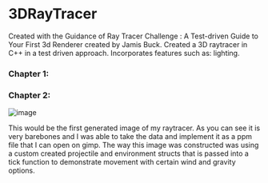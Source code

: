 # 3DRayTracer
Created with the Guidance of Ray Tracer Challenge : A Test-driven Guide to Your First 3d Renderer created by Jamis Buck. Created a 3D raytracer in C++ in a test driven approach. Incorporates features such as: lighting.
### Chapter 1:

### Chapter 2:

![image](https://github.com/user-attachments/assets/a9834704-d692-422d-88a5-3d990a44d4a6)

This would be the first generated image of my raytracer. As you can see it is very barebones and I was able to take the data and implement it as a ppm file that I can open on gimp. The way this image was constructed was using a custom created projectile and environment structs that is passed into a tick function to demonstrate movement with certain wind and gravity options.
